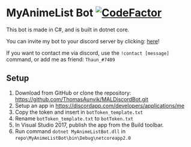 # MyAnimeList Bot [![CodeFactor](https://www.codefactor.io/repository/github/thomasaunvik/MyAnimeList/badge)](https://www.codefactor.io/repository/github/thomasaunvik/MyAnimeList)
This bot is made in C#, and is built in dotnet core.

You can invite my bot to your discord server by clicking: [here](https://discordapp.com/api/oauth2/authorize?client_id=377558188826034216&permissions=0&scope=bot)!

If you want to contact me via discord, use the `!contact [message]` command, or add me as friend: `Thaun_#7409`

## Setup
1. Download from GitHub or clone the repository: https://github.com/ThomasAunvik/MALDiscordBot.git
2. Setup an app in https://discordapp.com/developers/applications/me
3. Copy the token and insert in `botToken_template.txt` 
4. Rename `botToken_template.txt` to `botToken.txt`
5. In Visual Studio 2017, publish the app from the Build toolbar.
6. Run command `dotnet MyAnimeListBot.dll` in `repo\MyAnimeListBot\bin\Debug\netcoreapp2.0`
